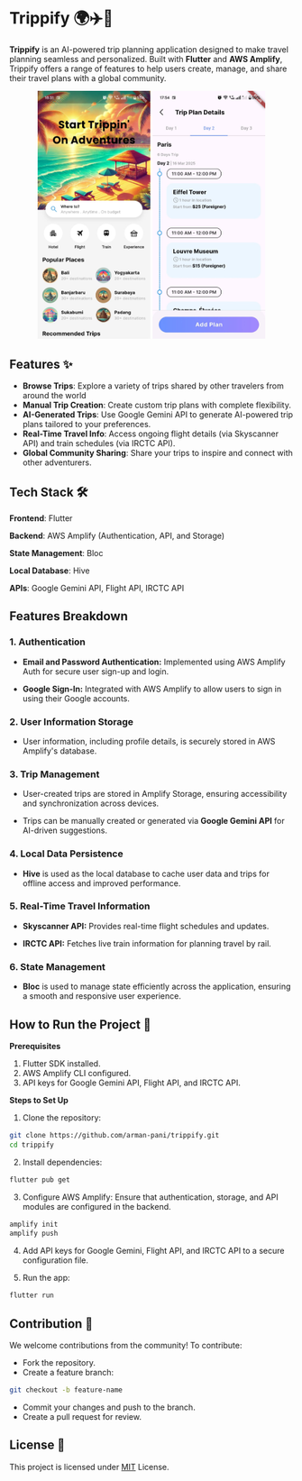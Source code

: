 
# Trippify 🌍✈️🚉

__Trippify__ is an AI-powered trip planning application designed to make travel planning seamless and personalized. Built with __Flutter__ and __AWS Amplify__, Trippify offers a range of features to help users create, manage, and share their travel plans with a global community.

<p align="center">
  <img src="assets/screenshots/ss2.jpg" alt="Image 1" width="200">
  <img src="assets/screenshots/ss1.jpg" alt="Image 2" width="200">
</p>


## Features ✨


- __Browse Trips__: Explore a variety of trips shared by other travelers from around the world
- __Manual Trip Creation__: Create custom trip plans with complete flexibility.
- __AI-Generated Trips__: Use Google Gemini API to generate AI-powered trip plans tailored to your preferences.
- __Real-Time Travel Info__: Access ongoing flight details (via Skyscanner API) and train schedules (via IRCTC API).
- __Global Community Sharing__: Share your trips to inspire and connect with other adventurers.

## Tech Stack 🛠️

**Frontend**: Flutter

**Backend**: AWS Amplify (Authentication, API, and Storage)

**State Management**: Bloc

**Local Database**: Hive

**APIs**: Google Gemini API, Flight API, IRCTC API

## Features Breakdown
### 1. Authentication
- **Email and Password Authentication:** Implemented using AWS Amplify Auth for secure user sign-up and login.

- **Google Sign-In:** Integrated with AWS Amplify to allow users to sign in using their Google accounts.

### 2. User Information Storage
- User information, including profile details, is securely stored in AWS Amplify's database.

### 3. Trip Management
- User-created trips are stored in Amplify Storage, ensuring accessibility and synchronization across devices.

- Trips can be manually created or generated via **Google Gemini API** for AI-driven suggestions.

### 4. Local Data Persistence
- **Hive** is used as the local database to cache user data and trips for offline access and improved performance.

### 5. Real-Time Travel Information
- **Skyscanner API:** Provides real-time flight schedules and updates.

- **IRCTC API:** Fetches live train information for planning travel by rail.

### 6. State Management
- **Bloc** is used to manage state efficiently across the application, ensuring a smooth and responsive user experience.


## How to Run the Project 🚀

**Prerequisites**

1. Flutter SDK installed.
2. AWS Amplify CLI configured.
3. API keys for Google Gemini API, Flight API, and IRCTC API.

**Steps to Set Up**
1. Clone the repository:
```bash
git clone https://github.com/arman-pani/trippify.git
cd trippify 
```
2. Install dependencies:
```bash
flutter pub get
```
3. Configure AWS Amplify: Ensure that authentication, storage, and API modules are configured in the backend.
```bash
amplify init  
amplify push
```
4. Add API keys for Google Gemini, Flight API, and IRCTC API to a secure configuration file.

5. Run the app:
```bash
flutter run
```


## Contribution 🤝

We welcome contributions from the community! To contribute:

- Fork the repository.
- Create a feature branch:
```bash
git checkout -b feature-name
```
- Commit your changes and push to the branch.
- Create a pull request for review.

## License 📜

This project is licensed under [MIT](https://choosealicense.com/licenses/mit/) License.

